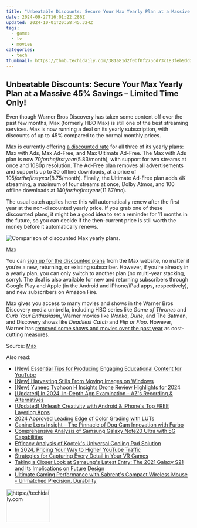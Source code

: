 ```yaml
---
title: "Unbeatable Discounts: Secure Your Max Yearly Plan at a Massive 45%% Savings – Limited Time Only!"
date: 2024-09-27T16:01:22.286Z
updated: 2024-10-01T20:58:45.324Z
tags:
  - games
  - tv
  - movies
categories:
  - tech
thumbnail: https://thmb.techidaily.com/381a81d2f0bf0f275cd73c183feb9dd23edc02b562c706bfd05492d891a44a5e.jpg
---
```


## Unbeatable Discounts: Secure Your Max Yearly Plan at a Massive 45% Savings – Limited Time Only!

Even though Warner Bros Discovery has taken some content off over the past few months, Max (formerly HBO Max) is still one of the best streaming services. Max is now running a deal on its yearly subscription, with discounts of up to 45% compared to the normal monthly prices.

 Max is currently offering [a discounted rate](https://shop-links.co/link/?exclusive=1&publisher_slug=itechdaily19598&url=https%3A%2F%2Fwww.max.com%2F) for all three of its yearly plans: Max with Ads, Max Ad-Free, and Max Ultimate Ad-Free. The Max with Ads plan is now $70 for the first year ($5.83/month), with support for two streams at once and 1080p resolution. The Ad-Free plan removes all advertisements and supports up to 30 offline downloads, at a price of $105 for the first year ($8.75/month). Finally, the Ultimate Ad-Free plan adds 4K streaming, a maximum of four streams at once, Dolby Atmos, and 100 offline downloads at $140 for the first year ($11.67/mo).

 The usual catch applies here: this will automatically renew after the first year at the non-discounted yearly price. If you grab one of these discounted plans, it might be a good idea to set a reminder for 11 months in the future, so you can decide if the then-current price is still worth the money before it automatically renews.

![Comparison of discounted Max yearly plans.](https://static1.howtogeekimages.com/wordpress/wp-content/uploads/2024/03/screenshot-2024-03-15-at-1-10-41-pm.png) 

Max

 You can [sign up for the discounted plans](https://shop-links.co/link/?exclusive=1&publisher_slug=itechdaily19598&url=https%3A%2F%2Fwww.max.com%2F) from the Max website, no matter if you’re a new, returning, or existing subscriber. However, if you’re already in a yearly plan, you can only switch to another plan (no multi-year stacking, sorry). The deal is also available for new and returning subscribers through Google Play and Apple (in the Android and iPhone/iPad apps, respectively), and new subscribers on Amazon Fire.

 Max gives you access to many movies and shows in the Warner Bros Discovery media umbrella, including HBO series like _Game of Thrones_ and _Curb Your Enthusiasm_, Warner movies like _Wonka_, _Dune_, and The Batman, and Discovery shows like _Deadliest Catch_ and _Flip or Flop_. However, Warner has [removed some shows and movies over the past year](https://phone-solutions.techidaily.com/all-things-you-need-to-know-about-wipe-datafactory-reset-for-nokia-c22-drfone-by-drfone-reset-android-reset-android/) as cost-cutting measures.

 Source: [Max](https://shop-links.co/link/?exclusive=1&publisher_slug=itechdaily19598&url=https%3A%2F%2Fwww.max.com%2F)

<ins class="adsbygoogle"
     style="display:block"
     data-ad-format="autorelaxed"
     data-ad-client="ca-pub-7571918770474297"
     data-ad-slot="1223367746"></ins>

<ins class="adsbygoogle"
     style="display:block"
     data-ad-client="ca-pub-7571918770474297"
     data-ad-slot="8358498916"
     data-ad-format="auto"
     data-full-width-responsive="true"></ins>

<span class="atpl-alsoreadstyle">Also read:</span>
<div><ul>
<li><a href="https://youtube-lab.techidaily.com/ssential-tips-for-producing-engaging-educational-content-for-youtube/"><u>[New] Essential Tips for Producing Engaging Educational Content for YouTube</u></a></li>
<li><a href="https://some-knowledge.techidaily.com/new-harvesting-stills-from-moving-images-on-windows/"><u>[New] Harvesting Stills From Moving Images on Windows</u></a></li>
<li><a href="https://fox-glue.techidaily.com/new-yuneec-typhoon-h-insights-drone-review-highlights-for-2024/"><u>[New] Yuneec Typhoon H Insights Drone Review Highlights for 2024</u></a></li>
<li><a href="https://screen-video-capture.techidaily.com/updated-in-2024-in-depth-app-examination-azs-recording-and-alternatives/"><u>[Updated] In 2024, In-Depth App Examination - AZ's Recording & Alternatives</u></a></li>
<li><a href="https://some-approaches.techidaily.com/updated-unleash-creativity-with-android-and-iphones-top-free-layering-apps/"><u>[Updated] Unleash Creativity with Android & iPhone's Top FREE Layering Apps</u></a></li>
<li><a href="https://extra-skills.techidaily.com/2024-approved-leading-edge-of-color-grading-with-luts/"><u>2024 Approved Leading Edge of Color Grading with LUTs</u></a></li>
<li><a href="https://buynow-tips.techidaily.com/canine-lens-insight-the-pinnacle-of-dog-cam-innovation-with-furbo/"><u>Canine Lens Insight – The Pinnacle of Dog Cam Innovation with Furbo</u></a></li>
<li><a href="https://buynow-tips.techidaily.com/comprehensive-analysis-of-samsung-galaxy-note20-ultra-with-5g-capabilities/"><u>Comprehensive Analysis of Samsung Galaxy Note20 Ultra with 5G Capabilities</u></a></li>
<li><a href="https://buynow-tips.techidaily.com/efficacy-analysis-of-kooteks-universal-cooling-pad-solution/"><u>Efficacy Analysis of Kootek's Universal Cooling Pad Solution</u></a></li>
<li><a href="https://extra-guidance.techidaily.com/in-2024-pricing-your-way-to-higher-youtube-traffic/"><u>In 2024, Pricing Your Way to Higher YouTube Traffic</u></a></li>
<li><a href="https://on-screen-recording.techidaily.com/strategies-for-capturing-every-detail-in-your-vr-games/"><u>Strategies for Capturing Every Detail in Your VR Games</u></a></li>
<li><a href="https://buynow-tips.techidaily.com/taking-a-closer-look-at-samsungs-latest-entry-the-2021-galaxy-s21-and-its-implications-on-future-design/"><u>Taking a Closer Look at Samsung's Latest Entry: The 2021 Galaxy S21 and Its Implications on Future Design</u></a></li>
<li><a href="https://buynow-tips.techidaily.com/ultimate-gaming-performance-with-sabrents-compact-wireless-mouse-unmatched-precision-durability/"><u>Ultimate Gaming Performance with Sabrent's Compact Wireless Mouse - Unmatched Precision, Durability</u></a></li>
</ul></div>

<!-- affiliate ads begin -->
<a href="https://bluettide.pxf.io/c/5597632/2141684/17092" target="_top" id="2141684">
  <img src="//a.impactradius-go.com/display-ad/17092-2141684" border="0" alt="https://techidaily.com" width="120" height="90"/>
</a>
<img height="0" width="0" src="https://bluettide.pxf.io/i/5597632/2141684/17092" style="position:absolute;visibility:hidden;" border="0" />
<!-- affiliate ads end -->

